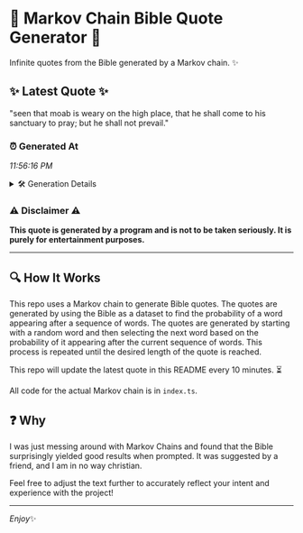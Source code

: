 # 📖 Markov Chain Bible Quote Generator 📖

Infinite quotes from the Bible generated by a Markov chain. ✨

## ✨ Latest Quote ✨
"seen that moab is weary on the high place, that he shall come to his sanctuary to pray; but he shall not prevail."

### ⏰ Generated At
*11:56:16 PM*

<details>
    <summary>🛠️ Generation Details</summary>
    <p>
        <strong>🌱 Seed:</strong> seen<br>
        <strong>🔄 Iterations:</strong> 22<br>
        <strong>📜 Context History:</strong><br>[ seen ]: that<br>[ seen, that ]: moab<br>[ seen, that, moab ]: is<br>[ seen, that, moab, is ]: weary<br>[ seen, that, moab, is, weary ]: on<br>[ seen, that, moab, is, weary, on ]: the<br>[ that, moab, is, weary, on, the ]: high<br>[ moab, is, weary, on, the, high ]: place,<br>[ is, weary, on, the, high, place, ]: that<br>[ weary, on, the, high, place,, that ]: he<br>[ on, the, high, place,, that, he ]: shall<br>[ the, high, place,, that, he, shall ]: come<br>[ high, place,, that, he, shall, come ]: to<br>[ place,, that, he, shall, come, to ]: his<br>[ that, he, shall, come, to, his ]: sanctuary<br>[ he, shall, come, to, his, sanctuary ]: to<br>[ shall, come, to, his, sanctuary, to ]: pray;<br>[ come, to, his, sanctuary, to, pray; ]: but<br>[ to, his, sanctuary, to, pray;, but ]: he<br>[ his, sanctuary, to, pray;, but, he ]: shall<br>[ sanctuary, to, pray;, but, he, shall ]: not<br>[ to, pray;, but, he, shall, not ]: prevail.<br>
    </p>
</details>

### ⚠️ Disclaimer ⚠️
**This quote is generated by a program and is not to be taken seriously. It is purely for entertainment purposes.**

---

## 🔍 How It Works

This repo uses a Markov chain to generate Bible quotes. The quotes are generated by using the Bible as a dataset to find the probability of a word appearing after a sequence of words. The quotes are generated by starting with a random word and then selecting the next word based on the probability of it appearing after the current sequence of words. This process is repeated until the desired length of the quote is reached.

This repo will update the latest quote in this README every 10 minutes. ⏳

All code for the actual Markov chain is in `index.ts`.

## ❓ Why

I was just messing around with Markov Chains and found that the Bible surprisingly yielded good results when prompted. 
It was suggested by a friend, and I am in no way christian.

Feel free to adjust the text further to accurately reflect your intent and experience with the project!

---

*Enjoy*✨

